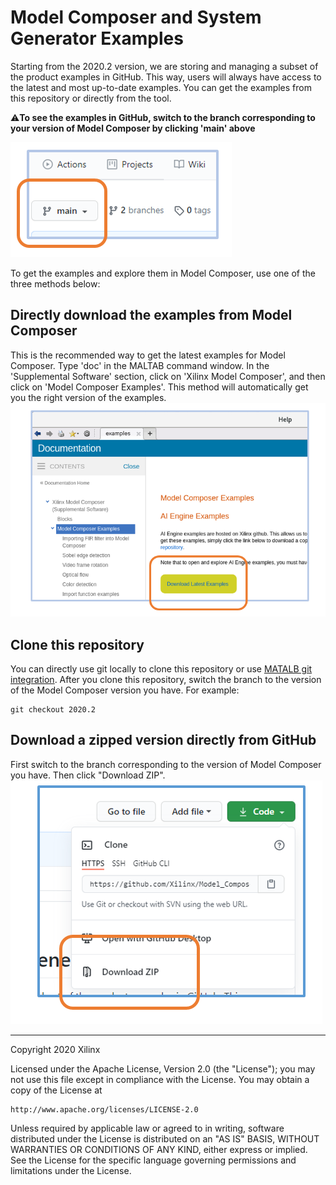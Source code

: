# Model Composer and System Generator Examples

Starting from the 2020.2 version, we are storing and managing a subset of the product examples in GitHub. This way, users will always have access to the latest and most up-to-date examples. You can get the examples from this repository or directly from the tool.

:warning:**To see the examples in GitHub, switch to the branch corresponding to your version of Model Composer by clicking 'main' above**

![Click 'main' to change branch](images/change_branch.PNG)

To get the examples and explore them in Model Composer, use one of the three methods below:

## Directly download the examples from Model Composer
This is the recommended way to get the latest examples for Model Composer. Type 'doc' in the MALTAB command window. In the 'Supplemental Software' section, click on 'Xilinx Model Composer', and then click on 'Model Composer Examples'. This method will automatically get you the right version of the examples.
![](images/download_from_model_composer.PNG)

## Clone this repository
You can directly use git locally to clone this repository or use [MATALB git integration](https://www.mathworks.com/help/simulink/ug/clone-git-repository.html). After you clone this repository, switch the branch to the version of the Model Composer version you have. For example:
```
git checkout 2020.2
```

## Download a zipped version directly from GitHub
First switch to the branch corresponding to the version of Model Composer you have. Then click "Download ZIP".
![](images/download_zip_from_github.PNG)


--------------
Copyright 2020 Xilinx

Licensed under the Apache License, Version 2.0 (the "License");
you may not use this file except in compliance with the License.
You may obtain a copy of the License at

    http://www.apache.org/licenses/LICENSE-2.0

Unless required by applicable law or agreed to in writing, software
distributed under the License is distributed on an "AS IS" BASIS,
WITHOUT WARRANTIES OR CONDITIONS OF ANY KIND, either express or implied.
See the License for the specific language governing permissions and
limitations under the License.
